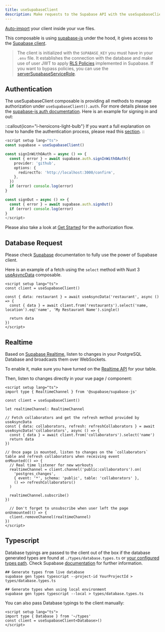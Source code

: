 ```yaml
---
title: useSupabaseClient
description: Make requests to the Supabase API with the useSupabaseClient composable
---
```


[Auto-import](https://nuxt.com/docs/guide/directory-structure/composables) your client inside your vue files.

This composable is using [supabase-js](https://github.com/supabase/supabase-js/) under the hood, it gives access to the [Supabase client](https://supabase.com/docs/reference/javascript/initializing).

> The client is initialized with the `SUPABASE_KEY` you must have in your `.env` file. It establishes the connection with the database and make use of user JWT to apply [RLS Policies](https://supabase.com/docs/learn/auth-deep-dive/auth-row-level-security) implemented in Supabase. If you want to bypass policies, you can use the [serverSupabaseServiceRole](/usage/services/serversupabaseservicerole).

## Authentication

The useSupabaseClient composable is providing all methods to manage authorization under `useSupabaseClient().auth`. For more details please see the [supabase-js auth documentation](https://supabase.com/docs/reference/javascript/auth-api). Here is an example for signing in and out:

::callout{icon="i-heroicons-light-bulb"}
If you want a full explanation on how to handle the authentication process, please read this [section](/authentication).
::

```ts
<script setup lang="ts">
const supabase = useSupabaseClient()

const signInWithOAuth = async () => {
  const { error } = await supabase.auth.signInWithOAuth({
    provider: 'github',
    options: {
      redirectTo: 'http://localhost:3000/confirm',
    },
  })
  if (error) console.log(error)
}

const signOut = async () => {
  const { error } = await supabase.auth.signOut()
  if (error) console.log(error)
}
</script>
```

Please also take a look at [Get Started](/authentication) for the authorization flow.

## Database Request

Please check [Supabase](https://supabase.com/docs/reference/javascript/select) documentation to fully use the power of Supabase client.

Here is an example of a fetch using the `select` method with Nuxt 3 [useAsyncData](https://nuxt.com/docs/getting-started/data-fetching#useasyncdata) composable.

```vue
<script setup lang="ts">
const client = useSupabaseClient()

const { data: restaurant } = await useAsyncData('restaurant', async () => {
  const { data } = await client.from('restaurants').select('name, location').eq('name', 'My Restaurant Name').single()

  return data
})
</script>
```

## Realtime

Based on [Supabase Realtime](https://github.com/supabase/realtime), listen to changes in your PostgreSQL Database and broadcasts them over WebSockets.

To enable it, make sure you have turned on the [Realtime API](https://supabase.com/docs/guides/api#realtime-api) for your table.

Then, listen to changes directly in your vue page / component:

```vue
<script setup lang="ts">
import type { RealtimeChannel } from '@supabase/supabase-js'

const client = useSupabaseClient()

let realtimeChannel: RealtimeChannel

// Fetch collaborators and get the refresh method provided by useAsyncData
const { data: collaborators, refresh: refreshCollaborators } = await useAsyncData('collaborators', async () => {
  const { data } = await client.from('collaborators').select('name')
  return data
})

// Once page is mounted, listen to changes on the `collaborators` table and refresh collaborators when receiving event
onMounted(() => {
  // Real time listener for new workouts
  realtimeChannel = client.channel('public:collaborators').on(
    'postgres_changes',
    { event: '*', schema: 'public', table: 'collaborators' },
    () => refreshCollaborators()
  )

  realtimeChannel.subscribe()
})

  // Don't forget to unsubscribe when user left the page
onUnmounted(() => {
  client.removeChannel(realtimeChannel)
})
</script>
```

## Typescript

Database typings are passed to the client out of the box if the database generated types are found at `./types/database.types.ts` or [your configured types path](/get-started#types). Check Supabase [documentation](https://supabase.com/docs/reference/javascript/release-notes#typescript-support) for further information.

```shell
## Generate types from live database
supabase gen types typescript --project-id YourProjectId > types/database.types.ts

## Generate types when using local environment
supabase gen types typescript --local > types/database.types.ts
```

You can also pass Database typings to the client manually:

```vue
<script setup lang="ts">
import type { Database } from '~/types'
const client = useSupabaseClient<Database>()
</script>
```
